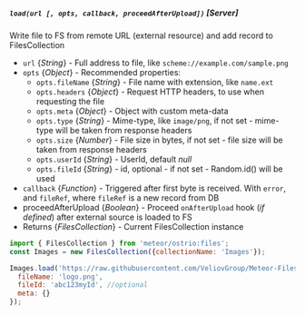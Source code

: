 ##### `load(url [, opts, callback, proceedAfterUpload])` [*Server*]

Write file to FS from remote URL (external resource) and add record to FilesCollection

  - `url` {*String*} - Full address to file, like `scheme://example.com/sample.png`
  - `opts` {*Object*} - Recommended properties:
    - `opts.fileName` {*String*} - File name with extension, like `name.ext`
    - `opts.headers` {*Object*} - Request HTTP headers, to use when requesting the file
    - `opts.meta` {*Object*} - Object with custom meta-data
    - `opts.type` {*String*} - Mime-type, like `image/png`, if not set - mime-type will be taken from response headers
    - `opts.size` {*Number*} - File size in bytes, if not set - file size will be taken from response headers
    - `opts.userId` {*String*} - UserId, default *null*
    - `opts.fileId` {*String*} - id, optional - if not set - Random.id() will be used
  - `callback` {*Function*} - Triggered after first byte is received. With `error`, and `fileRef`, where `fileRef` is a new record from DB
  - proceedAfterUpload {*Boolean*} - Proceed `onAfterUpload` hook (*if defined*) after external source is loaded to FS
  - Returns {*FilesCollection*} - Current FilesCollection instance

```js
import { FilesCollection } from 'meteor/ostrio:files';
const Images = new FilesCollection({collectionName: 'Images'});

Images.load('https://raw.githubusercontent.com/VeliovGroup/Meteor-Files/master/logo.png', {
  fileName: 'logo.png',
  fileId: 'abc123myId', //optional
  meta: {}
});
```
